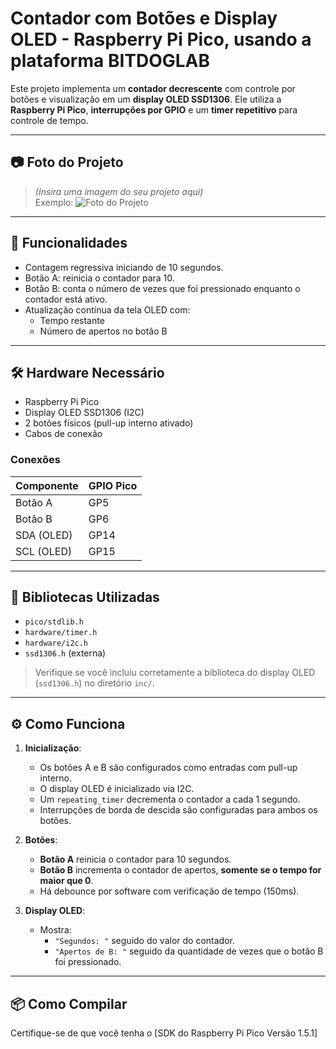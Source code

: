 # Contador com Botões e Display OLED  - Raspberry Pi Pico, usando a plataforma BITDOGLAB

Este projeto implementa um **contador decrescente** com controle por botões e visualização em um **display OLED SSD1306**. Ele utiliza a **Raspberry Pi Pico**, **interrupções por GPIO** e um **timer repetitivo** para controle de tempo.

---

## 📷 Foto do Projeto

> *(Insira uma imagem do seu projeto aqui)*  
> Exemplo:
> ![Foto do Projeto](caminho/para/sua/imagem.jpg)

---

## 🧠 Funcionalidades

- Contagem regressiva iniciando de 10 segundos.
- Botão A: reinicia o contador para 10.
- Botão B: conta o número de vezes que foi pressionado enquanto o contador está ativo.
- Atualização contínua da tela OLED com:
  - Tempo restante
  - Número de apertos no botão B

---

## 🛠️ Hardware Necessário

- Raspberry Pi Pico
- Display OLED SSD1306 (I2C)
- 2 botões físicos (pull-up interno ativado)
- Cabos de conexão

### Conexões

| Componente  | GPIO Pico |
|-------------|------------|
| Botão A     | GP5        |
| Botão B     | GP6        |
| SDA (OLED)  | GP14       |
| SCL (OLED)  | GP15       |

---

## 🧰 Bibliotecas Utilizadas

- `pico/stdlib.h`
- `hardware/timer.h`
- `hardware/i2c.h`
- `ssd1306.h` (externa)

> Verifique se você incluiu corretamente a biblioteca do display OLED (`ssd1306.h`) no diretório `inc/`.

---

## ⚙️ Como Funciona

1. **Inicialização**:
   - Os botões A e B são configurados como entradas com pull-up interno.
   - O display OLED é inicializado via I2C.
   - Um `repeating_timer` decrementa o contador a cada 1 segundo.
   - Interrupções de borda de descida são configuradas para ambos os botões.

2. **Botões**:
   - **Botão A** reinicia o contador para 10 segundos.
   - **Botão B** incrementa o contador de apertos, **somente se o tempo for maior que 0**.
   - Há debounce por software com verificação de tempo (150ms).

3. **Display OLED**:
   - Mostra:
     - `"Segundos: "` seguido do valor do contador.
     - `"Apertos de B: "` seguido da quantidade de vezes que o botão B foi pressionado.

---

## 📦 Como Compilar

Certifique-se de que você tenha o [SDK do Raspberry Pi Pico Versão 1.5.1]


